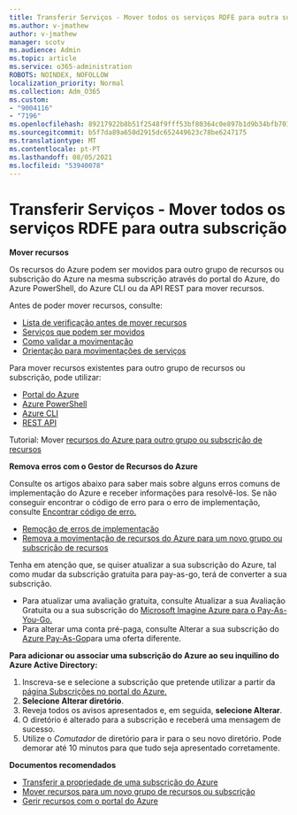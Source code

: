 ```yaml
---
title: Transferir Serviços - Mover todos os serviços RDFE para outra subscrição
ms.author: v-jmathew
author: v-jmathew
manager: scotv
ms.audience: Admin
ms.topic: article
ms.service: o365-administration
ROBOTS: NOINDEX, NOFOLLOW
localization_priority: Normal
ms.collection: Adm_O365
ms.custom:
- "9004116"
- "7196"
ms.openlocfilehash: 89217922b8b51f2548f9fff53bf80364c0e897b1d9b34bfb7016f0b0f197cf17
ms.sourcegitcommit: b5f7da89a650d2915dc652449623c78be6247175
ms.translationtype: MT
ms.contentlocale: pt-PT
ms.lasthandoff: 08/05/2021
ms.locfileid: "53940078"
---
```

# <a name="transfer-services---move-all-rdfe-services-to-another-subscription"></a>Transferir Serviços - Mover todos os serviços RDFE para outra subscrição

**Mover recursos**

Os recursos do Azure podem ser movidos para outro grupo de recursos ou subscrição do Azure na mesma subscrição através do portal do Azure, do Azure PowerShell, do Azure CLI ou da API REST para mover recursos.

Antes de poder mover recursos, consulte:

- [Lista de verificação antes de mover recursos](https://docs.microsoft.com/azure/azure-resource-manager/resource-group-move-resources?WT.mc_id=Portal-Microsoft_Azure_Support#checklist-before-moving-resources)
- [Serviços que podem ser movidos](https://docs.microsoft.com/azure/azure-resource-manager/move-support-resources?WT.mc_id=Portal-Microsoft_Azure_Support)
- [Como validar a movimentação](https://docs.microsoft.com/azure/azure-resource-manager/resource-group-move-resources?WT.mc_id=Portal-Microsoft_Azure_Support#validate-move)
- [Orientação para movimentações de serviços](https://docs.microsoft.com/azure/azure-resource-manager/move-limitations/app-service-move-limitations?WT.mc_id=Portal-Microsoft_Azure_Support)

Para mover recursos existentes para outro grupo de recursos ou subscrição, pode utilizar:

- [Portal do Azure](https://docs.microsoft.com/azure/azure-resource-manager/resource-group-move-resources?WT.mc_id=Portal-Microsoft_Azure_Support#use-the-portal)
- [Azure PowerShell](https://docs.microsoft.com/azure/azure-resource-manager/resource-group-move-resources?WT.mc_id=Portal-Microsoft_Azure_Support#use-azure-powershell)
- [Azure CLI](https://docs.microsoft.com/azure/azure-resource-manager/resource-group-move-resources?WT.mc_id=Portal-Microsoft_Azure_Support#use-azure-cli)
- [REST API](https://docs.microsoft.com/azure/azure-resource-manager/resource-group-move-resources?WT.mc_id=Portal-Microsoft_Azure_Support#use-rest-api)

Tutorial: Mover [recursos do Azure para outro grupo ou subscrição de recursos](https://docs.microsoft.com/azure/azure-resource-manager/resource-manager-tutorial-move-resources)

**Remova erros com o Gestor de Recursos do Azure**

Consulte os artigos abaixo para saber mais sobre alguns erros comuns de implementação do Azure e receber informações para resolvê-los. Se não conseguir encontrar o código de erro para o erro de implementação, consulte [Encontrar código de erro.](https://docs.microsoft.com/azure/azure-resource-manager/resource-manager-common-deployment-errors?WT.mc_id=Portal-Microsoft_Azure_Support#find-error-code)

- [Remoção de erros de implementação](https://docs.microsoft.com/azure/azure-resource-manager/resource-manager-common-deployment-errors)
- [Remova a movimentação de recursos do Azure para um novo grupo ou subscrição de recursos](https://docs.microsoft.com/azure/azure-resource-manager/troubleshoot-move)

Tenha em atenção que, se quiser atualizar a sua subscrição do Azure, tal como mudar da subscrição gratuita para pay-as-go, terá de converter a sua subscrição.

- Para atualizar uma avaliação gratuita, consulte Atualizar a sua Avaliação Gratuita ou a sua subscrição do [Microsoft Imagine Azure para o Pay-As-You-Go.](https://docs.microsoft.com/azure/billing/billing-upgrade-azure-subscription)
- Para alterar uma conta pré-paga, consulte Alterar a sua subscrição do [Azure Pay-As-Go](https://docs.microsoft.com/azure/billing/billing-how-to-switch-azure-offer)para uma oferta diferente.

**Para adicionar ou associar uma subscrição do Azure ao seu inquilino do Azure Active Directory:**

1. Inscreva-se e selecione a subscrição que pretende utilizar a partir da [página Subscrições no portal do Azure.](https://portal.azure.com/#blade/Microsoft_Azure_Billing/SubscriptionsBlade)
2. **Selecione Alterar diretório**.
3. Reveja todos os avisos apresentados e, em seguida, **selecione Alterar**.
4. O diretório é alterado para a subscrição e receberá uma mensagem de sucesso.
5. Utilize o *Comutador* de diretório para ir para o seu novo diretório. Pode demorar até 10 minutos para que tudo seja apresentado corretamente.

**Documentos recomendados**

- [Transferir a propriedade de uma subscrição do Azure](https://docs.microsoft.com/azure/billing-subscription-transfer)
- [Mover recursos para um novo grupo de recursos ou subscrição](https://docs.microsoft.com/azure/azure-resource-manager/resource-group-move-resources)
- [Gerir recursos com o portal do Azure](https://docs.microsoft.com/azure/azure-resource-manager/resource-group-portal)
